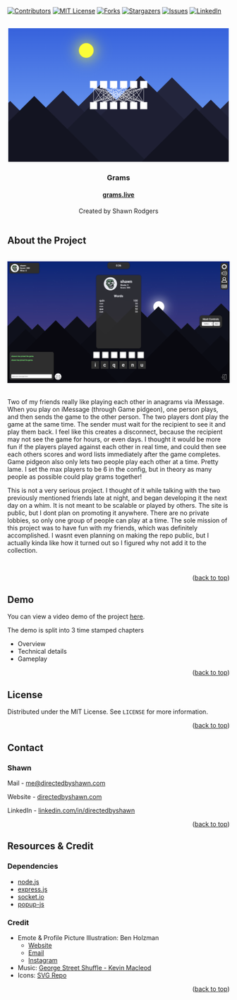 <a name="readme-top"></a>

<a name="readme-top"></a>

[![Contributors][contributors-shield]][contributors-url]
[![MIT License][license-shield]][license-url]
[![Forks][forks-shield]][forks-url]
[![Stargazers][stars-shield]][stars-url]
[![Issues][issues-shield]][issues-url]
[![LinkedIn][linkedin-shield]][linkedin-url]

<br />
<div align="center">
  <a href="https://www.grams.live">
    <img src="images/home.png" alt="Logo" width="500px">
  </a>

  <h3 align="center">Grams</h3>
  <a href="https://www.grams.live" target="_blank"><h4 align="center" style="margin-bottom:20px;">grams.live</h4></a>

  <p align="center">
    Created by Shawn Rodgers</a>
    <br />
    <br />
  </p>
</div>

<h2>About the Project</h2>

<br />
<div align="center">
    <img src="images/example1.png" width=600px></img>
</div>
<br />

Two of my friends really like playing each other in anagrams via iMessage. When you play on iMessage (through Game pidgeon), one person plays, and then sends the game to the other person. The two players dont play the game at the same time. The sender must wait for the recipient to see it and play them back. I feel like this creates a disconnect, because the recipient may not see the game for hours, or even days. I thought it would be more fun if the players played against each other in real time, and could then see each others scores and word lists immediately after the game completes. Game pidgeon also only lets two people play each other at a time. Pretty lame. I set the max players to be 6 in the config, but in theory as many people as possible could play grams together!

This is not a very serious project. I thought of it while talking with the two previously mentioned friends late at night, and began developing it the next day on a whim. It is not meant to be scalable or played by others. The site is public, but I dont plan on promoting it anywhere. There are no private lobbies, so only one group of people can play at a time. The sole mission of this project was to have fun with my friends, which was definitely accomplished. I wasnt even planning on making the repo public, but I actually kinda like how it turned out so I figured why not add it to the collection.

<br />
<p align="right">(<a href="#readme-top">back to top</a>)</p>

## Demo

You can view a video demo of the project <a href="" target="_blank">here</a>.

The demo is split into 3 time stamped chapters
* Overview 
* Technical details
* Gameplay



<p align="right">(<a href="#readme-top">back to top</a>)</p>

## License

Distributed under the MIT License. See `LICENSE` for more information.

<p align="right">(<a href="#readme-top">back to top</a>)</p>

## Contact

### Shawn

Mail - me@directedbyshawn.com

Website - [directedbyshawn.com](https://www.directedbyshawn.com)

LinkedIn - [linkedin.com/in/directedbyshawn](https://www.linkedin.com/in/directedbyshawn)

<p align="right">(<a href="#readme-top">back to top</a>)</p>

## Resources & Credit

### Dependencies
* [node.js](https://nodejs.org)
* [express.js](https://expressjs.com/)
* [socket.io](https://socket.io/)
* [popup-js](https://popup.js.org/)


### Credit
* Emote & Profile Picture Illustration: Ben Holzman
    - <a href="https://benholzman3.wixsite.com/bennett-holzman" target="_blank">Website</a>
    - <a href="mailto://benholzman@comcast.net" target="_blank">Email</a>
    - <a href="https://www.instagram.com/nett_" target="_blank">Instagram</a>
* Music: <a href="https://www.youtube.com/watch?v=f2XLCNaxnzE" target="_blank">George Street Shuffle - Kevin Macleod</a>
* Icons: <a href="https://www.svgrepo.com/" target="_blank">SVG Repo</a>


<p align="right">(<a href="#readme-top">back to top</a>)</p>


[contributors-shield]: https://img.shields.io/github/contributors/directedbyshawn/Grams.svg?style=for-the-badge
[contributors-url]: https://github.com/directedbyshawn/Grams/graphs/contributors
[license-shield]: https://img.shields.io/github/license/othneildrew/Best-README-Template.svg?style=for-the-badge
[license-url]: https://github.com/directedbyshawn/Grams/LICENSE.txt
[forks-shield]: https://img.shields.io/github/forks/directedbyshawn/Grams.svg?style=for-the-badge
[forks-url]: https://github.com/directedbyshawn/Grams/network/members
[stars-shield]: https://img.shields.io/github/stars/directedbyshawn/Grams.svg?style=for-the-badge
[stars-url]: https://github.com/directedbyshawn/Grams/stargazers
[issues-shield]: https://img.shields.io/github/issues/directedbyshawn/Grams.svg?style=for-the-badge
[issues-url]: https://github.com/directedbyshawn/Grams/issues
[linkedin-shield]: https://img.shields.io/badge/-LinkedIn-black.svg?style=for-the-badge&logo=linkedin&colorB=555
[linkedin-url]: https://linkedin.com/in/directedbyshawn
